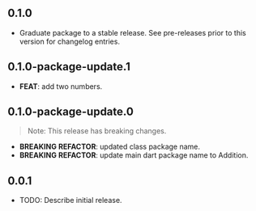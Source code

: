 ## 0.1.0

 - Graduate package to a stable release. See pre-releases prior to this version for changelog entries.

## 0.1.0-package-update.1

 - **FEAT**: add two numbers.

## 0.1.0-package-update.0

> Note: This release has breaking changes.

 - **BREAKING** **REFACTOR**: updated class package name.
 - **BREAKING** **REFACTOR**: update main dart package name to Addition.

## 0.0.1

* TODO: Describe initial release.
